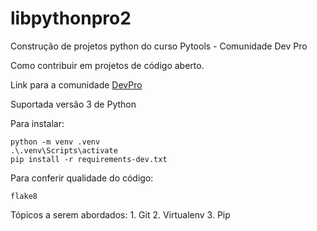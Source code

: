# libpythonpro2
Construção de projetos python do curso Pytools - Comunidade Dev Pro

Como contribuir em projetos de código aberto.

Link para a comunidade [DevPro](https://pythonpro.com.br/)

Suportada versão 3 de Python

Para instalar:

```console
python -m venv .venv
.\.venv\Scripts\activate
pip install -r requirements-dev.txt

```
Para conferir qualidade do código:
```console
flake8

```

Tópicos a serem abordados:
    1. Git
    2. Virtualenv
    3. Pip